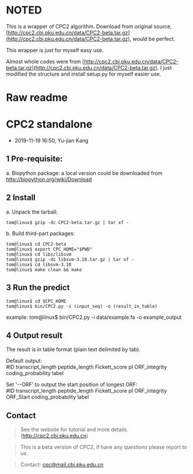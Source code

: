 # NOTED

This is a wrapper of CPC2 algorithm. Download from original source, [http://cpc2.cbi.pku.edu.cn/data/CPC2-beta.tar.gz](http://cpc2.cbi.pku.edu.cn/data/CPC2-beta.tar.gz), 
 would be perfect. 
 
This wrapper is just for myself easy use.

Almost whole codes were from [http://cpc2.cbi.pku.edu.cn/data/CPC2-beta.tar.gz](http://cpc2.cbi.pku.edu.cn/data/CPC2-beta.tar.gz). 
I just modified the structure and install setup.py for myself easier use.






# Raw readme


CPC2 standalone
====

* 2019-11-19 16:50, Yu-jian Kang

1 Pre-requisite:
----
a. Biopython package: a local version could be downloaded from
http://biopython.org/wiki/Download

2 Install
----
a. Unpack the tarball:

	tom@linux$ gzip -dc CPC2-beta.tar.gz | tar xf -

b. Build third-part packages: 

	tom@linux$ cd CPC2-beta
	tom@linux$ export CPC_HOME="$PWD"
	tom@linux$ cd libs/libsvm
	tom@linux$ gzip -dc libsvm-3.18.tar.gz | tar xf -
	tom@linux$ cd libsvm-3.18
	tom@linux$ make clean && make

3 Run the predict
----
	tom@linux$ cd $CPC_HOME
	tom@linux$ bin/CPC2.py -i (input_seq) -o (result_in_table)
example: tom@linux$ bin/CPC2.py -i data/example.fa -o example_output

4 Output result
----
The result is in table format (plain text delimited by tab).

Default output:<br>
#ID	transcript_length	peptide_length	Fickett_score	pI	ORF_integrity	coding_probability	label

Set '--ORF' to output the start position of longest ORF:<br>
#ID	transcript_length	peptide_length	Fickett_score	pI	ORF_integrity	ORF_Start	coding_probability	label

Contact
----
>See the website for tutorial and more details. (http://cpc2.cbi.pku.edu.cn)<br>

>This is a beta version of CPC2, if have any questions please report to us.<br>

>Contact: cpc@mail.cbi.pku.edu.cn
